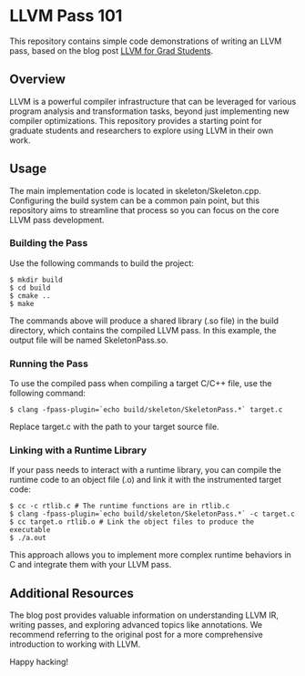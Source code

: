 # LLVM Pass 101
This repository contains simple code demonstrations of writing an LLVM pass, based on the blog post [LLVM for Grad Students](https://www.cs.cornell.edu/~asampson/blog/llvm.html).

## Overview
LLVM is a powerful compiler infrastructure that can be leveraged for various program analysis and transformation tasks, beyond just implementing new compiler optimizations. This repository provides a starting point for graduate students and researchers to explore using LLVM in their own work.

## Usage
The main implementation code is located in skeleton/Skeleton.cpp. Configuring the build system can be a common pain point, but this repository aims to streamline that process so you can focus on the core LLVM pass development.

### Building the Pass
Use the following commands to build the project:

```shell
$ mkdir build
$ cd build
$ cmake ..
$ make
```
The commands above will produce a shared library (.so file) in the build directory, which contains the compiled LLVM pass. In this example, the output file will be named SkeletonPass.so.

### Running the Pass
To use the compiled pass when compiling a target C/C++ file, use the following command:

```shell
$ clang -fpass-plugin=`echo build/skeleton/SkeletonPass.*` target.c
```
Replace target.c with the path to your target source file.

### Linking with a Runtime Library
If your pass needs to interact with a runtime library, you can compile the runtime code to an object file (.o) and link it with the instrumented target code:

```shell
$ cc -c rtlib.c # The runtime functions are in rtlib.c
$ clang -fpass-plugin=`echo build/skeleton/SkeletonPass.*` -c target.c
$ cc target.o rtlib.o # Link the object files to produce the executable
$ ./a.out
```
This approach allows you to implement more complex runtime behaviors in C and integrate them with your LLVM pass.

## Additional Resources
The blog post provides valuable information on understanding LLVM IR, writing passes, and exploring advanced topics like annotations. We recommend referring to the original post for a more comprehensive introduction to working with LLVM.

Happy hacking!